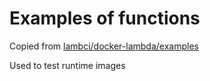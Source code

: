 # Examples of functions

Copied from [lambci/docker-lambda/examples](https://github.com/lambci/docker-lambda/tree/aa6836ebe3db84e8cfa5cea60d98181c467f08c1/examples)

Used to test runtime images
